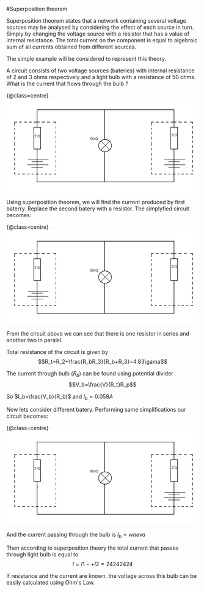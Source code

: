 #Superposition theorem

Superposition theorem states that a network containing several voltage sources may be analysed by considering the effect of each source in turn. Simply by changing the voltage source with a resistor that has a value of internal resistance. 
The total current on the component is equal to algebraic sum of all currents obtained from different sources.

The simple example will be considered to represent this theory.

A circuit consists of two voltage sources (bateries) with internal resistance of 2 and 3 ohms respectively and a light bulb with a resistance of 50 ohms.
What is the current that flows through the bulb ?

{@class=centre}
![Superposition](../resources/sup_1.jpg) 

Using superposition theorem, we will find the current produced by first baterry.
Replace the second batery with a resistor. The simplyfied circuit becomes:

{@class=centre}
![Superposition](../resources/sup_2.jpg) 

From the circuit above we can see that there is one resistor in series and another two in paralel.

Total resistance of the circuit is given by 
$$R_t=R_2+\frac{R_bR_3}{R_b+R_3}=4.83\gama$$

The current through bulb ($R_b$) can be found using potential divider $$V_b=\frac{V}{R_t}R_p$$ 

So $I_b=\frac{V_b}{R_b)$ 	and   $I_b=0.058A$ 

Now lets consider different batery. Performing same simplifications our circuit becomes:

{@class=centre}
![Superposition](../resources/sup_3.jpg) 

And the current passing through the bulb is $I_b=waeva$


Then according to superposition theory the total current that passes through light bulb is equal to $$I=I1-+I2 = 24242424$$

If resistance and the current are known, the voltage across this bulb can be easily calculated using Ohm's Law.